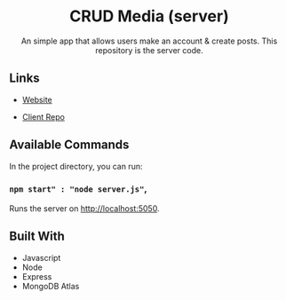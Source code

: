 <h1 align="center">CRUD Media (server)</h1>

<p align="center">An simple app that allows users make an account & create posts. This repository is the server code.</p>

## Links

- [Website](https://crud-media-client.onrender.com)

- [Client Repo](https://github.com/cyoung-sudo/crud-media-client)

## Available Commands

In the project directory, you can run:

### `npm start" : "node server.js"`,

Runs the server on [http://localhost:5050](http://localhost:5050).

## Built With

- Javascript
- Node
- Express
- MongoDB Atlas